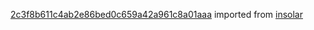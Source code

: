 [2c3f8b611c4ab2e86bed0c659a42a961c8a01aaa](https://github.com/insolar/insolar/commit/2c3f8b611c4ab2e86bed0c659a42a961c8a01aaa) imported from [insolar](https://github.com/insolar/insolar)
